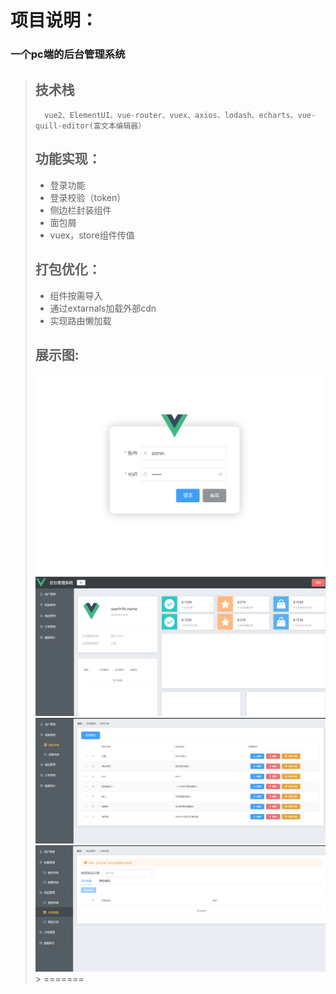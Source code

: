 
# 项目说明：
 
###     一个pc端的后台管理系统
> ## 技术栈
>       vue2、ElementUI、vue-router、vuex、axios、lodash、echarts、vue-quill-editor(富文本编辑器）
>     
>    ## 功能实现：
>    * 登录功能
>    * 登录校验（token）
>    * 侧边栏封装组件
>    * 面包屑
>    * vuex，store组件传值
>   ## 打包优化：
>   * 组件按需导入
>   * 通过extarnals加载外部cdn
>   * 实现路由懒加载
>   ## 展示图:
>   ![pic 1](./src/assets/pic/1.png)
>   ![pic 2](./src/assets/pic/2.png)
>   ![pic 3](./src/assets/pic/3.png)
>   ![pic 4](./src/assets/pic/4.png)>
=======

